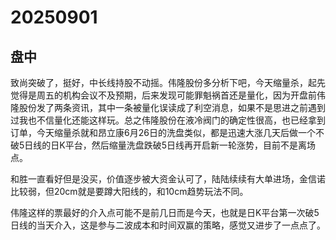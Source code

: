 # 20250901

## 盘中

致尚突破了，挺好，中长线持股不动摇。伟隆股份多分析下吧，今天缩量杀，起先觉得是周五的机构会议不及预期，后来发现可能罪魁祸首还是量化，因为开盘前伟隆股份发了两条资讯，其中一条被量化误读成了利空消息，如果不是思进之前遇到过我也不信量化还能这样玩。总之伟隆股份在液冷阀门的确定性很高，也已经拿到订单，今天缩量杀就和昂立康6月26日的洗盘类似，都是迅速大涨几天后做一个不破5日线的日K平台，然后缩量洗盘跌破5日线再开启新一轮涨势，目前不是离场点。

和胜一直看好但是没买，价值逐步被大资金认可了，陆陆续续有大单进场，金信诺比较弱，但20cm就是要蹲大阳线的，和10cm趋势玩法不同。

伟隆这样的票最好的介入点可能不是前几日而是今天，也就是日K平台第一次破5日线的当天介入，这是参与二波成本和时间双赢的策略，感觉又进步了一点点了。
